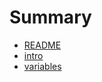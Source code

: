 # Summary

* [README](README.md)
* [intro](BANK/PYTHON/README.md)
* [variables](BANK/PYTHON/BANK/2/README.md)
